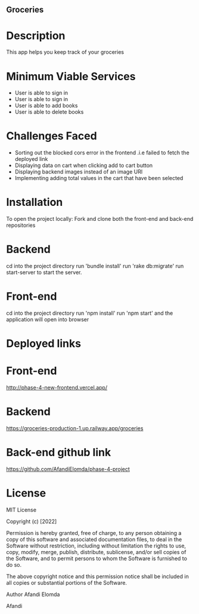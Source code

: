 ## Groceries
# Description
This app helps you keep track of your groceries

# Minimum Viable Services
* User is able to sign in 
* User is able to sign in
* User is able to add books
* User is able to delete books

# Challenges Faced
 * Sorting out the blocked cors error in the frontend .i.e failed to fetch the deployed link
 * Displaying data on cart when clicking add to cart button 
 * Displaying backend images instead of an image URl
 * Implementing adding total values in the cart that have been selected

# Installation
To open the project locally: Fork and clone both the front-end and back-end repositories

# Backend
cd into the project directory run 'bundle install' run 'rake db:migrate' run start-server to start the server.

# Front-end
cd into the project directory run 'npm install' run 'npm start' and the application will open into browser

# Deployed links
# Front-end
http://phase-4-new-frontend.vercel.app/

# Backend
https://groceries-production-1.up.railway.app/groceries

# Back-end github link
https://github.com/AfandiElomda/phase-4-project
# License

MIT License

Copyright (c) [2022]

Permission is hereby granted, free of charge, to any person obtaining a copy of this software and associated documentation files, to deal in the Software without restriction, including without limitation the rights to use, copy, modify, merge, publish, distribute, sublicense, and/or sell copies of the Software, and to permit persons to whom the Software is furnished to do so.

The above copyright notice and this permission notice shall be included in all copies or substantial portions of the Software.

Author Afandi Elomda



Afandi
